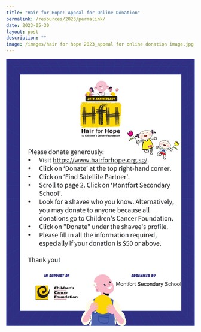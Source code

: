 ```yaml
---
title: "Hair for Hope: Appeal for Online Donation"
permalink: /resources/2023/permalink/
date: 2023-05-30
layout: post
description: ""
image: /images/hair for hope 2023_appeal for online donation image.jpg
---
```

![](/images/hair%20for%20hope%202023_appeal%20for%20online%20donation%20image.jpg)